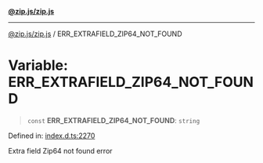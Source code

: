 [**@zip.js/zip.js**](../README.md)

***

[@zip.js/zip.js](../globals.md) / ERR\_EXTRAFIELD\_ZIP64\_NOT\_FOUND

# Variable: ERR\_EXTRAFIELD\_ZIP64\_NOT\_FOUND

> `const` **ERR\_EXTRAFIELD\_ZIP64\_NOT\_FOUND**: `string`

Defined in: [index.d.ts:2270](https://github.com/gildas-lormeau/zip.js/blob/ac43341b8867abfc96920b30361a638957ffd437/index.d.ts#L2270)

Extra field Zip64 not found error
